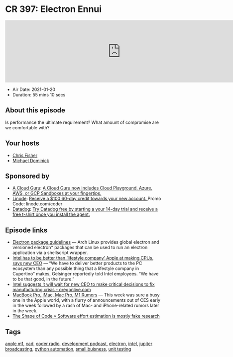 # CR 397: Electron Ennui

<iframe src="https://player.fireside.fm/v2/MLf2ZzhC+rYEWGkW9?theme=dark" width="740" height="200" frameborder="0" scrolling="no"></iframe>

* Air Date: 2021-01-20
* Duration: 55 mins 10 secs

## About this episode

Is performance the ultimate requirement? What amount of compromise are we comfortable with?

## Your hosts
* [Chris Fisher](https://coder.show/hosts/chrislas)
* [Michael Dominick](https://coder.show/hosts/michael)

## Sponsored by

  * [A Cloud Guru](https://acloudguru.com): [A Cloud Guru now includes Cloud Playground. Azure, AWS, or GCP Sandboxes at your fingertips.](https://acloudguru.com)
  * [Linode](https://linode.com/coder): [Receive a $100 60-day credit towards your new account. ](https://linode.com/coder) Promo Code: linode.com/coder
  * [Datadog](http://datadog.com/coderradio): [Try Datadog free by starting a your 14-day trial and receive a free t-shirt once you install the agent.](http://datadog.com/coderradio)



## Episode links

  * [Electron package guidelines](https://wiki.archlinux.org/index.php/Electron_package_guidelines "Electron package guidelines") — Arch Linux provides global electron and versioned electron* packages that can be used to run an electron application via a shellscript wrapper.
  * [Intel has to be better than ‘lifestyle company’ Apple at making CPUs, says new CEO](https://www.theverge.com/2021/1/15/22232554/intel-ceo-apple-lifestyle-company-cpus-comment "Intel has to be better than ‘lifestyle company’ Apple at making CPUs, says new CEO") — “We have to deliver better products to the PC ecosystem than any possible thing that a lifestyle company in Cupertino” makes, Gelsinger reportedly told Intel employees. “We have to be that good, in the future.”
  * [Intel suggests it will wait for new CEO to make critical decisions to fix manufacturing crisis - oregonlive.com](https://www.oregonlive.com/silicon-forest/2021/01/intel-will-wait-for-new-ceo-to-make-critical-decisions-on-manufacturing-crisis.html "Intel suggests it will wait for new CEO to make critical decisions to fix manufacturing crisis - oregonlive.com")
  * [MacBook Pro, iMac, Mac Pro, M1 Rumors](https://www.macrumors.com/2021/01/16/top-stories-macbook-pro-imac-rumors/ "MacBook Pro, iMac, Mac Pro, M1 Rumors") — This week was sure a busy one in the Apple world, with a flurry of announcements out of CES early in the week followed by a rash of Mac- and iPhone-related rumors later in the week.
  * [The Shape of Code » Software effort estimation is mostly fake research](http://shape-of-code.coding-guidelines.com/2021/01/17/software-effort-estimation-is-mostly-fake-research/ "The Shape of Code » Software effort estimation is mostly fake research")



## Tags

[apple m1](https://coder.show/tags/apple%20m1), [cad](https://coder.show/tags/cad), [coder radio](https://coder.show/tags/coder%20radio), [development podcast](https://coder.show/tags/development%20podcast), [electron](https://coder.show/tags/electron), [intel](https://coder.show/tags/intel), [jupiter broadcasting](https://coder.show/tags/jupiter%20broadcasting), [python automation](https://coder.show/tags/python%20automation), [small buisness](https://coder.show/tags/small%20buisness), [unit testing](https://coder.show/tags/unit%20testing)